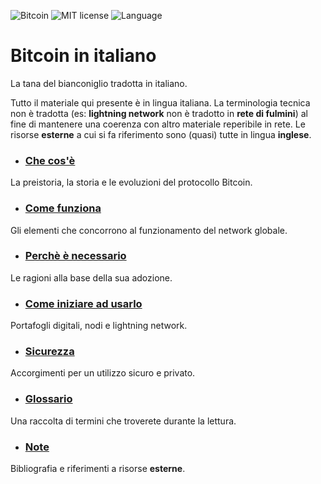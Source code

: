 ![Bitcoin](https://img.shields.io/badge/bitcoin-btc-orange) ![MIT license](https://img.shields.io/badge/license-MIT-blue) ![Language](https://img.shields.io/badge/language-ITA-green)

# Bitcoin in italiano
La tana del bianconiglio tradotta in italiano.

Tutto il materiale qui presente è in lingua italiana. La terminologia tecnica non è tradotta (es: __lightning network__ non è tradotto in __rete di fulmini__) al fine di mantenere una coerenza con altro materiale reperibile in rete. Le risorse __esterne__ a cui si fa riferimento sono (quasi) tutte in lingua __inglese__. 

* ### [Che cos'è](cosa.md)
La preistoria, la storia e le evoluzioni del protocollo Bitcoin.

* ### [Come funziona](come.md)
Gli elementi che concorrono al funzionamento del network globale.

* ### [Perchè è necessario](perche.md) 
Le ragioni alla base della sua adozione.

* ### [Come iniziare ad usarlo](uso.md)
Portafogli digitali, nodi e lightning network.

* ### [Sicurezza](sicurezza.md)
Accorgimenti per un utilizzo sicuro e privato.

* ### [Glossario](glossario.md)
Una raccolta di termini che troverete durante la lettura.

* ### [Note](note.md)
Bibliografia e riferimenti a risorse __esterne__.
